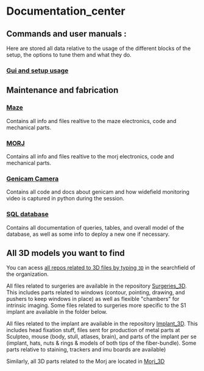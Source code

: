 # Documentation_center

## **Commands** and **user manuals** :
Here are stored all data relative to the usage of the different blocks of the setup, the options to tune them and what they do.

### [Gui and setup usage](https://github.com/FreelyMovingSetup/Frontend_Documentation)

## Maintenance and fabrication

### [Maze](https://github.com/FreelyMovingSetup/Maze_Documentation)
Contains all info and files realtive to the maze electronics, code and mechanical parts.

### [MORJ](https://github.com/FreelyMovingSetup/Morj_Documentation)
Contains all info and files realtive to the morj electronics, code and mechanical parts.

### [Genicam Camera](https://github.com/FreelyMovingSetup/Genicam_Frontend_legacy)
Contains all code and docs about genicam and how widefield monitoring video is captured in python during the session.

### [SQL database](https://github.com/FreelyMovingSetup/Setup_Database)
Contains all documentation of queries, tables, and overall model of the database, as well as some info to deploy a new one if necessary.

## All 3D models you want to find 

You can acess [all repos related to 3D files by typing `3D`](https://github.com/FreelyMovingSetup?q=3D&type=all&language=&sort=) in the searchfield of the organization.

All files related to surgeries are available in the repository [Surgeries_3D](https://github.com/FreelyMovingSetup/Surgeries_3D).  
This includes parts related to windows (contour, pointing, drawing, and pushers to keep windows in place) as well as flexible "chambers" for intrinsic imaging.
Some files related to surgeries more specific to the S1 implant are available in the folder below.

All files related to the implant are available in the repository [Implant_3D](https://github.com/FreelyMovingSetup/Implant_3D).
This includes head fixation stuff, files sent for production of metal parts at Sculpteo, mouse (body, stull, atlases, brain), and parts of the implant per se (implant, hats, nuts & rings & models of both tips of the fiber-bundle). Some parts relative to staining, trackers and imu boards are available)

Similarly, all 3D parts related to the Morj are located in [Morj_3D](Morj_3D)

